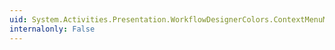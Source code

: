 ```yaml
---
uid: System.Activities.Presentation.WorkflowDesignerColors.ContextMenuMouseOverMiddle2Color
internalonly: False
---
```

